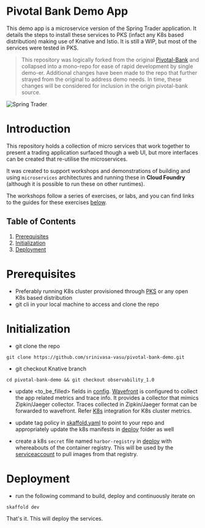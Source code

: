 # Pivotal Bank Demo App

This demo app is a microservice version of the Spring Trader application. It details the steps to install these services to PKS (infact any K8s based distribution) making use of Knative and Istio. It is still a WIP, but most of the services were tested in PKS. 

>This repository was logically forked from the original [Pivotal-Bank](https://github.com/pivotal-bank) and collapsed
into a mono-repo for ease of rapid development by single demo-er.  Additional changes have been 
made to the repo that further strayed from the original to address demo needs.  In time, these changes
will be considered for inclusion in the origin pivotal-bank source.

![Spring Trader](/docs/springtrader2.png)

# Introduction

This repository holds a collection of micro services that work together to present a trading application surfaced though a web UI, but more interfaces can be created that re-utilise the microservices.

It was created to support workshops and demonstrations of building and using `microservices` architectures and running these in **Cloud Foundry** (although it is possible to run these on other runtimes).

The workshops follow a series of exercises, or labs, and you can find links to the guides for these exercises [below](#workshops).

## Table of Contents

1. [Prerequisites](#Prerequisites)
2. [Initialization](#Initialization)
3. [Deployment](#Deployment)


# Prerequisites
* Preferably running K8s cluster provisioned through [PKS](https://docs.pivotal.io/runtimes/pks/1-7/index.html) or any open K8s based distribution
* git cli in your local machine to access and clone the repo 
 

# Initialization
* git clone the repo
```
git clone https://github.com/srinivasa-vasu/pivotal-bank-demo.git
```

* git checkout Knative branch
```
cd pivotal-bank-demo && git checkout observability_1.0
```

* update <to_be_filled> fields in [config](https://github.com/srinivasa-vasu/pivotal-bank-demo/blob/observability_1.0/k8s/deploy/config-props.yaml). [Wavefront](https://github.com/srinivasa-vasu/pivotal-bank-demo/blob/observability_1.0/cf-SpringBootTrader-config/application-cloud.yaml) is configured to collect the app related metrics and trace info. It provides a collector that mimics Zipkin/Jaeger collector. Traces collected in Zipkin/Jaeger format can be forwarded to wavefront. Refer [K8s](https://docs.wavefront.com/kubernetes.html) integration for K8s cluster metrics.

* update tag policy in [skaffold.yaml](https://github.com/srinivasa-vasu/pivotal-bank-demo/blob/observability_1.0/k8s/skaffold.yaml) to point to your repo and appropriately update the k8s manifests in [deploy](https://github.com/srinivasa-vasu/pivotal-bank-demo/tree/observability_1.0/k8s/deploy) folder as well

* create a k8s `secret` file named `harbor-registry` in [deploy](https://github.com/srinivasa-vasu/pivotal-bank-demo/tree/observability_1.0/k8s/deploy) with whereabouts of the container registry. This will be used by the [serviceaccount](https://github.com/srinivasa-vasu/pivotal-bank-demo/blob/observability_1.0/k8s/deploy/sa.yaml) to pull images from that registry.

# Deployment
* run the following command to build, deploy and continuously iterate on
```
skaffold dev
```

That's it. This will deploy the services.



